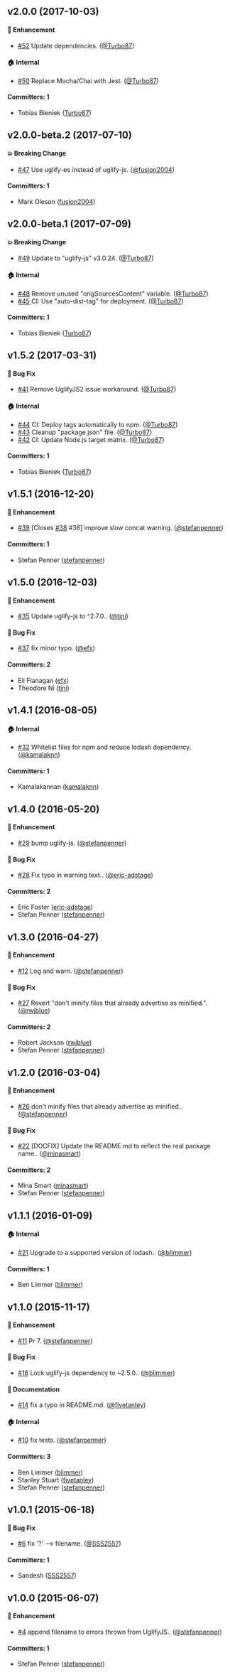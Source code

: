 ## v2.0.0 (2017-10-03)

#### :rocket: Enhancement
* [#52](https://github.com/ember-cli/broccoli-uglify-sourcemap/pull/52) Update dependencies. ([@Turbo87](https://github.com/Turbo87))

#### :house: Internal
* [#50](https://github.com/ember-cli/broccoli-uglify-sourcemap/pull/50) Replace Mocha/Chai with Jest. ([@Turbo87](https://github.com/Turbo87))

#### Committers: 1
- Tobias Bieniek ([Turbo87](https://github.com/Turbo87))


## v2.0.0-beta.2 (2017-07-10)

#### :boom: Breaking Change
* [#47](https://github.com/ember-cli/broccoli-uglify-sourcemap/pull/47) Use uglify-es instead of uglify-js. ([@fusion2004](https://github.com/fusion2004))

#### Committers: 1
- Mark Oleson ([fusion2004](https://github.com/fusion2004))


## v2.0.0-beta.1 (2017-07-09)

#### :boom: Breaking Change
* [#49](https://github.com/ember-cli/broccoli-uglify-sourcemap/pull/49) Update to "uglify-js" v3.0.24. ([@Turbo87](https://github.com/Turbo87))

#### :house: Internal
* [#48](https://github.com/ember-cli/broccoli-uglify-sourcemap/pull/48) Remove unused "origSourcesContent" variable. ([@Turbo87](https://github.com/Turbo87))
* [#45](https://github.com/ember-cli/broccoli-uglify-sourcemap/pull/45) CI: Use "auto-dist-tag" for deployment. ([@Turbo87](https://github.com/Turbo87))

#### Committers: 1
- Tobias Bieniek ([Turbo87](https://github.com/Turbo87))


## v1.5.2 (2017-03-31)

#### :bug: Bug Fix
* [#41](https://github.com/ember-cli/broccoli-uglify-sourcemap/pull/41) Remove UglifyJS2 issue workaround. ([@Turbo87](https://github.com/Turbo87))

#### :house: Internal
* [#44](https://github.com/ember-cli/broccoli-uglify-sourcemap/pull/44) CI: Deploy tags automatically to npm. ([@Turbo87](https://github.com/Turbo87))
* [#43](https://github.com/ember-cli/broccoli-uglify-sourcemap/pull/43) Cleanup "package.json" file. ([@Turbo87](https://github.com/Turbo87))
* [#42](https://github.com/ember-cli/broccoli-uglify-sourcemap/pull/42) CI: Update Node.js target matrix. ([@Turbo87](https://github.com/Turbo87))

#### Committers: 1
- Tobias Bieniek ([Turbo87](https://github.com/Turbo87))


## v1.5.1 (2016-12-20)

#### :rocket: Enhancement
* [#39](https://github.com/ember-cli/broccoli-uglify-sourcemap/pull/39) [Closes [#38](https://github.com/ember-cli/broccoli-uglify-sourcemap/issues/38) #36] improve slow concat warning. ([@stefanpenner](https://github.com/stefanpenner))

#### Committers: 1
- Stefan Penner ([stefanpenner](https://github.com/stefanpenner))


## v1.5.0 (2016-12-03)

#### :rocket: Enhancement
* [#35](https://github.com/ember-cli/broccoli-uglify-sourcemap/pull/35) Update uglify-js to ^2.7.0.. ([@tjni](https://github.com/tjni))

#### :bug: Bug Fix
* [#37](https://github.com/ember-cli/broccoli-uglify-sourcemap/pull/37) fix minor typo. ([@efx](https://github.com/efx))

#### Committers: 2
- Eli Flanagan ([efx](https://github.com/efx))
- Theodore Ni ([tjni](https://github.com/tjni))


## v1.4.1 (2016-08-05)

#### :house: Internal
* [#32](https://github.com/ember-cli/broccoli-uglify-sourcemap/pull/32) Whitelist files for npm and reduce lodash dependency. ([@kamalaknn](https://github.com/kamalaknn))

#### Committers: 1
- Kamalakannan ([kamalaknn](https://github.com/kamalaknn))


## v1.4.0 (2016-05-20)

#### :rocket: Enhancement
* [#29](https://github.com/ember-cli/broccoli-uglify-sourcemap/pull/29) bump uglify-js. ([@stefanpenner](https://github.com/stefanpenner))

#### :bug: Bug Fix
* [#28](https://github.com/ember-cli/broccoli-uglify-sourcemap/pull/28) Fix typo in warning text.. ([@eric-adstage](https://github.com/eric-adstage))

#### Committers: 2
- Eric Foster ([eric-adstage](https://github.com/eric-adstage))
- Stefan Penner ([stefanpenner](https://github.com/stefanpenner))


## v1.3.0 (2016-04-27)

#### :rocket: Enhancement
* [#12](https://github.com/ember-cli/broccoli-uglify-sourcemap/pull/12) Log and warn. ([@stefanpenner](https://github.com/stefanpenner))

#### :bug: Bug Fix
* [#27](https://github.com/ember-cli/broccoli-uglify-sourcemap/pull/27) Revert "don’t minify files that already advertise as minified.". ([@rwjblue](https://github.com/rwjblue))

#### Committers: 2
- Robert Jackson ([rwjblue](https://github.com/rwjblue))
- Stefan Penner ([stefanpenner](https://github.com/stefanpenner))


## v1.2.0 (2016-03-04)

#### :rocket: Enhancement
* [#26](https://github.com/ember-cli/broccoli-uglify-sourcemap/pull/26) don’t minify files that already advertise as minified.. ([@stefanpenner](https://github.com/stefanpenner))

#### :bug: Bug Fix
* [#22](https://github.com/ember-cli/broccoli-uglify-sourcemap/pull/22) [DOCFIX] Update the README.md to reflect the real package name.. ([@minasmart](https://github.com/minasmart))

#### Committers: 2
- Mina Smart ([minasmart](https://github.com/minasmart))
- Stefan Penner ([stefanpenner](https://github.com/stefanpenner))


## v1.1.1 (2016-01-09)

#### :house: Internal
* [#21](https://github.com/ember-cli/broccoli-uglify-sourcemap/pull/21) Upgrade to a supported version of lodash.. ([@blimmer](https://github.com/blimmer))

#### Committers: 1
- Ben Limmer ([blimmer](https://github.com/blimmer))


## v1.1.0 (2015-11-17)

#### :rocket: Enhancement
* [#11](https://github.com/ember-cli/broccoli-uglify-sourcemap/pull/11) Pr 7. ([@stefanpenner](https://github.com/stefanpenner))

#### :bug: Bug Fix
* [#18](https://github.com/ember-cli/broccoli-uglify-sourcemap/pull/18) Lock uglify-js dependency to ~2.5.0.. ([@blimmer](https://github.com/blimmer))

#### :memo: Documentation
* [#14](https://github.com/ember-cli/broccoli-uglify-sourcemap/pull/14) fix a typo in README.md. ([@fivetanley](https://github.com/fivetanley))

#### :house: Internal
* [#10](https://github.com/ember-cli/broccoli-uglify-sourcemap/pull/10) fix tests. ([@stefanpenner](https://github.com/stefanpenner))

#### Committers: 3
- Ben Limmer ([blimmer](https://github.com/blimmer))
- Stanley Stuart ([fivetanley](https://github.com/fivetanley))
- Stefan Penner ([stefanpenner](https://github.com/stefanpenner))


## v1.0.1 (2015-06-18)

#### :bug: Bug Fix
* [#6](https://github.com/ember-cli/broccoli-uglify-sourcemap/pull/6) fix '?' --> filename. ([@SSS2557](https://github.com/SSS2557))

#### Committers: 1
- Sandesh ([SSS2557](https://github.com/SSS2557))


## v1.0.0 (2015-06-07)

#### :rocket: Enhancement
* [#4](https://github.com/ember-cli/broccoli-uglify-sourcemap/pull/4) append filename to errors thrown from UglifyJS.. ([@stefanpenner](https://github.com/stefanpenner))

#### Committers: 1
- Stefan Penner ([stefanpenner](https://github.com/stefanpenner))
